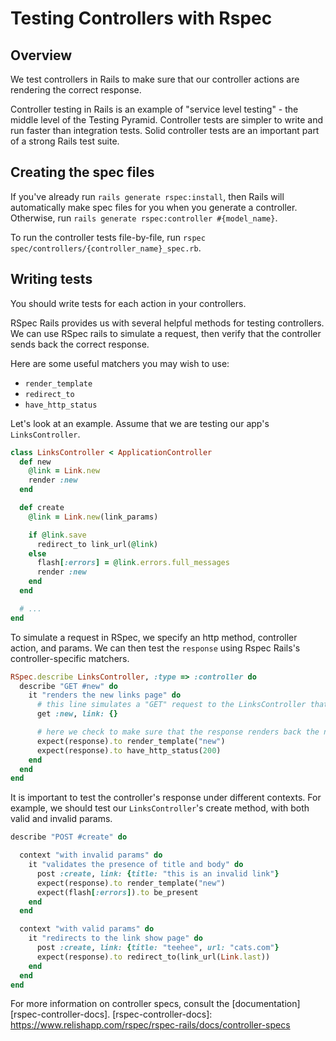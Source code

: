 # Testing Controllers with Rspec

## Overview

We test controllers in Rails to make sure that our controller actions are rendering the correct response.  

Controller testing in Rails is an example of "service level testing" - the middle level of the Testing Pyramid. Controller tests are simpler to write and run faster than integration tests. Solid controller tests are an important part of a strong Rails test suite.

## Creating the spec files

If you've already run `rails generate rspec:install`, then Rails will
automatically make spec files for you when you generate a controller.
Otherwise, run `rails generate rspec:controller #{model_name}`.

To run the controller tests file-by-file, run `rspec spec/controllers/{controller_name}_spec.rb`.

## Writing tests

You should write tests for each action in your controllers.

RSpec Rails provides us with several helpful methods for testing controllers. We can use RSpec rails to simulate a request, then verify that the controller sends back the correct response.

Here are some useful matchers you may wish to use:
* `render_template`
* `redirect_to`
* `have_http_status`

Let's look at an example. Assume that we are testing our app's `LinksController`.

```ruby
class LinksController < ApplicationController
  def new
    @link = Link.new
    render :new
  end

  def create
    @link = Link.new(link_params)

    if @link.save
      redirect_to link_url(@link)
    else
      flash[:errors] = @link.errors.full_messages
      render :new
    end
  end

  # ...
end

```

To simulate a request in RSpec, we specify an http method, controller action, and params. We can then test the `response` using Rspec Rails's controller-specific matchers.

```ruby
RSpec.describe LinksController, :type => :controller do
  describe "GET #new" do
    it "renders the new links page" do
      # this line simulates a "GET" request to the LinksController that hits the #new method, passing in `{link: {}}` as params.
      get :new, link: {}

      # here we check to make sure that the response renders back the new template
      expect(response).to render_template("new")
      expect(response).to have_http_status(200)
    end
  end
end
```

It is important to test the controller's response under different contexts. For example, we should test our `LinksController`'s create method, with both valid and invalid params.

```ruby
describe "POST #create" do

  context "with invalid params" do
    it "validates the presence of title and body" do
      post :create, link: {title: "this is an invalid link"}
      expect(response).to render_template("new")
      expect(flash[:errors]).to be_present
    end
  end

  context "with valid params" do
    it "redirects to the link show page" do
      post :create, link: {title: "teehee", url: "cats.com"}
      expect(response).to redirect_to(link_url(Link.last))
    end
  end
end

```

For more information on controller specs, consult the [documentation][rspec-controller-docs].
[rspec-controller-docs]: https://www.relishapp.com/rspec/rspec-rails/docs/controller-specs
